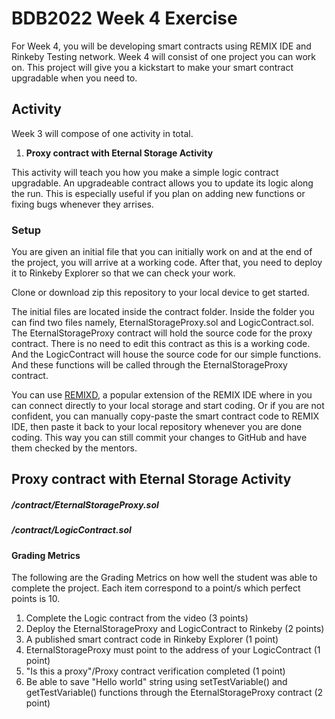 # BDB2022 Week 4 Exercise

For Week 4, you will be developing smart contracts using REMIX IDE and Rinkeby Testing network. Week 4 will consist of one project you can work on. This project will give you a kickstart to make your smart contract upgradable when you need to.

## Activity

Week 3 will compose of one activity in total.

1.  **Proxy contract with Eternal Storage Activity** 
  
This activity will teach you how you make a simple logic contract upgradable. An upgradeable contract allows you to update its logic along the run. This is especially useful if you plan on adding new functions or fixing bugs whenever they arrises.
  
### Setup

You are given an initial file that you can initially work on and at the end of the project, you will arrive at a working code. After that, you need to deploy it to Rinkeby Explorer so that we can check your work.

Clone or download zip this repository to your local device to get started.

The initial files are located inside the contract folder. Inside the folder you can find two files namely, EternalStorageProxy.sol and LogicContract.sol. The EternalStorageProxy contract will hold the source code for the proxy contract. There is no need to edit this contract as this is a working code. And the LogicContract will house the source code for our simple functions. And these functions will be called through the EternalStorageProxy contract.

You can use [REMIXD](https://remix-ide.readthedocs.io/en/latest/remixd.html), a popular extension of the REMIX IDE where in you can connect directly to your local storage and start coding. Or if you are not confident, you can manually copy-paste the smart contract code to REMIX IDE, then paste it back to your local repository whenever you are done coding. This way you can still commit your changes to GitHub and have them checked by the mentors.

## Proxy contract with Eternal Storage Activity

##### /contract/EternalStorageProxy.sol
##### /contract/LogicContract.sol

#### Grading Metrics

The following are the Grading Metrics on how well the student was able to complete the project. Each item correspond to a point/s which perfect points is 10.

1. Complete the Logic contract from the video (3 points)
2. Deploy the EternalStorageProxy and LogicContract to Rinkeby (2 points)
3. A published smart contract code in Rinkeby Explorer (1 point)
4. EternalStorageProxy must point to the address of your LogicContract (1 point)
5. "Is this a proxy"/Proxy contract verification completed (1 point)
6. Be able to save "Hello world" string using setTestVariable() and getTestVariable()  functions through the EternalStorageProxy contract (2 point)

 